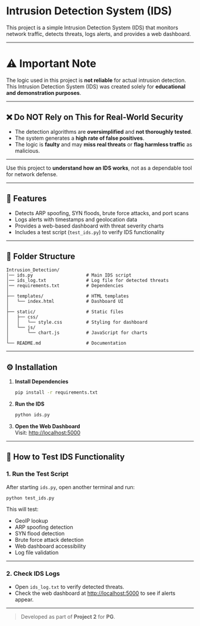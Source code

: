 # Intrusion Detection System (IDS)

This project is a simple Intrusion Detection System (IDS) that monitors network traffic, detects threats, logs alerts, and provides a web dashboard.

---
# ⚠️ Important Note

The logic used in this project is **not reliable** for actual intrusion detection. This Intrusion Detection System (IDS) was created solely for **educational and demonstration purposes**.

---

## ❌ Do NOT Rely on This for Real-World Security

- The detection algorithms are **oversimplified** and **not thoroughly tested**.
- The system generates a **high rate of false positives**.
- The logic is **faulty** and may **miss real threats** or **flag harmless traffic** as malicious.

---

Use this project to **understand how an IDS works**, not as a dependable tool for network defense.

---

## 🔐 Features

- Detects ARP spoofing, SYN floods, brute force attacks, and port scans  
- Logs alerts with timestamps and geolocation data  
- Provides a web-based dashboard with threat severity charts  
- Includes a test script (`test_ids.py`) to verify IDS functionality

---

## 📁 Folder Structure

```
Intrusion_Detection/
│── ids.py                    # Main IDS script
│── ids_log.txt               # Log file for detected threats
│── requirements.txt          # Dependencies
│
├── templates/                # HTML templates
│   └── index.html            # Dashboard UI
│
├── static/                   # Static files
│   ├── css/
│   │   └── style.css         # Styling for dashboard
│   └── js/
│       └── chart.js          # JavaScript for charts
│
└── README.md                 # Documentation
```

---

## ⚙️ Installation

1. **Install Dependencies**  
   ```bash
   pip install -r requirements.txt
   ```

2. **Run the IDS**  
   ```bash
   python ids.py
   ```

3. **Open the Web Dashboard**  
   Visit: [http://localhost:5000](http://localhost:5000)

---

## 🧪 How to Test IDS Functionality

### 1. Run the Test Script

After starting `ids.py`, open another terminal and run:
```bash
python test_ids.py
```

This will test:

- GeoIP lookup  
- ARP spoofing detection  
- SYN flood detection  
- Brute force attack detection  
- Web dashboard accessibility  
- Log file validation

---

### 2. Check IDS Logs

- Open `ids_log.txt` to verify detected threats.  
- Check the web dashboard at [http://localhost:5000](http://localhost:5000) to see if alerts appear.

---

> Developed as part of **Project 2** for **PG**.
